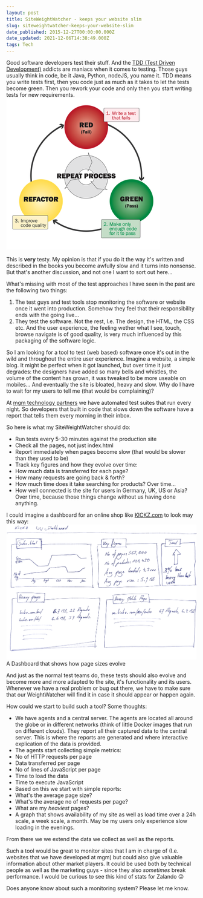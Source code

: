 ```yaml
---
layout: post
title: SiteWeightWatcher - keeps your website slim
slug: siteweightwatcher-keeps-your-website-slim
date_published: 2015-12-27T00:00:00.000Z
date_updated: 2021-12-06T14:38:49.000Z
tags: Tech
---
```


Good software developers test their stuff. And the [TDD (Test Driven Development)](https://www.wikiwand.com/en/Test-driven_development) addicts are maniacs when it comes to testing. Those guys usually think in code, be it Java, Python, nodeJS, you name it. TDD means you write tests first, then you code just as much as it takes to let the tests become green. Then you rework your code and only then you start writing tests for new requirements. 
![](tdd.png)

This is **very** testy. My opinion is that if you do it the way it's written and described in the books you become awfully slow and it turns into nonsense. But that's another discussion, and not one I want to sort out here...

What's missing with most of the test approaches I have seen in the past are the following two things:

1. The test guys and test tools stop monitoring the software or website once it went into production. Somehow they feel that their responsibility ends with the going live...
2. They test the software. Not the rest, I.e. The design, the HTML, the CSS etc. And the user experience, the feeling wether what I see, touch, browse navigate is of good quality, is very much influenced by this packaging of the software logic. 

So I am looking for a tool to test (web based) software once it's out in the wild and throughout the entire user experience. Imagine a website, a simple blog. It might be perfect when it got launched, but over time it just degrades: the designers have added so many bells and whistles, the volume of the content has grown, it was tweaked to be more useable on mobiles... And eventually the site is bloated, heavy and slow. Why do I have to wait for my users to tell me (that would be complaining)? 

At [mgm technology partners](http://mgm-tp.com) we have automated test suites that run every night. So developers that built in code that slows down the software have a report that tells them every morning in their inbox. 

So here is what my SiteWeightWatcher should do:

- Run tests every 5-30 minutes against the production site
- Check all the pages, not just index.html
- Report immediately when pages become slow (that would be slower than they used to be)
- Track key figures and how they evolve over time:
- How much data is transferred for each page?
- How many requests are going back & forth?
- How much time does it take searching for products? Over time...  
- How well connected is the site for users in Germany, UK, US or Asia? Over time, because those things change without us having done anything.

I could imagine a dashboard for an online shop like [KICKZ.com](https://www.kickz.com/de) to look may this way:
![](kickz_dashboard.png)A Dashboard that shows how page sizes evolve

And just as the normal test teams do, these tests should also evolve and become more and more adapted to the site, it's functionality and its users. Whenever we have a real problem or bug out there, we have to make sure that our WeightWatcher will find it in case it should appear or happen again. 

How could we start to build such a tool? Some thoughts:

- We have agents and a central server. The agents are located all around the globe or in different networks (think of little Docker images that run on different clouds). They report all their captured data to the central server. This is where the reports are generated and where interactive explication of the data is provided.
- The agents start collecting simple metrics:    
- No of HTTP requests per page    
- Data transferred per page    
- No of lines of JavaScript per page    
- Time to load the data    
- Time to execute JavaScript
- Based on this we start with simple reports:    
- What's the average page size?    
- What's the average no of requests per page?    
- What are my *heaviest* pages?    
- A graph that shows availability of my site as well as load time over a 24h scale, a week scale, a month. May be my users only experience slow loading in the evenings.

From there we we extend the data we collect as well as the reports. 

Such a tool would be great to monitor sites that I am in charge of (I.e. websites that we have developed at mgm) but could also give valuable information about other market players. It could be used both by technical people as well as the marketing guys - since they also *sometimes* break performance. I would be curious to see this kind of stats for Zalando 😜

Does anyone know about such a monitoring system? Please let me know.
